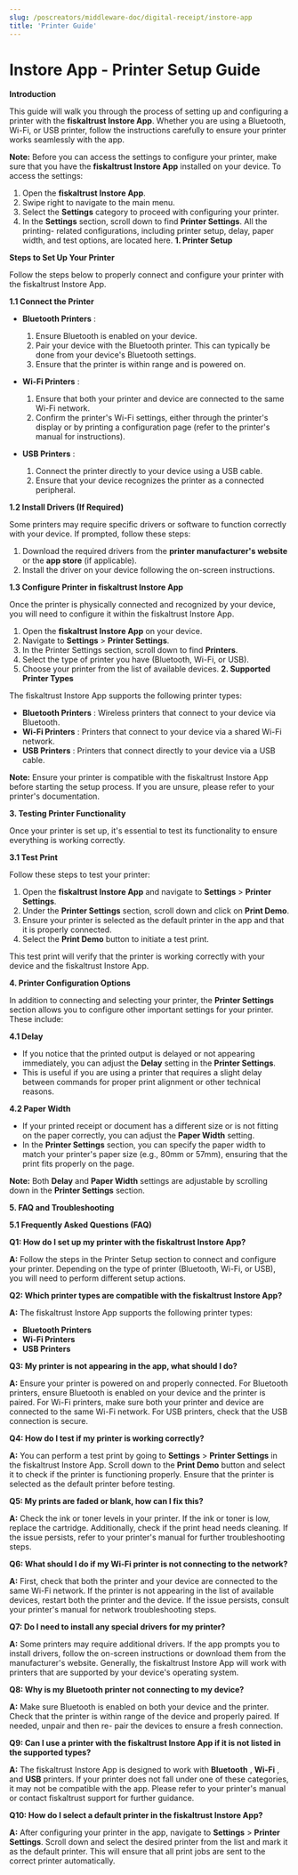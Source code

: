 ```yaml
---
slug: /poscreators/middleware-doc/digital-receipt/instore-app
title: 'Printer Guide'
---
```



# Instore App - Printer Setup Guide

**Introduction**

This guide will walk you through the process of setting up and configuring a printer with
the **fiskaltrust Instore App**. Whether you are using a Bluetooth, Wi-Fi, or USB printer,
follow the instructions carefully to ensure your printer works seamlessly with the app.

**Note:** Before you can access the settings to configure your printer, make sure that you
have the **fiskaltrust Instore App** installed on your device. To access the settings:

1. Open the **fiskaltrust Instore App**.
2. Swipe right to navigate to the main menu.
3. Select the **Settings** category to proceed with configuring your printer.
4. In the **Settings** section, scroll down to find **Printer Settings**. All the printing-
    related configurations, including printer setup, delay, paper width, and test
    options, are located here.
**1. Printer Setup**

**Steps to Set Up Your Printer**

Follow the steps below to properly connect and configure your printer with the
fiskaltrust Instore App.

**1.1 Connect the Printer**

- **Bluetooth Printers** :
    1. Ensure Bluetooth is enabled on your device.
    2. Pair your device with the Bluetooth printer. This can typically be done from
       your device's Bluetooth settings.
    3. Ensure that the printer is within range and is powered on.
- **Wi-Fi Printers** :
    1. Ensure that both your printer and device are connected to the same Wi-Fi
       network.
    2. Confirm the printer's Wi-Fi settings, either through the printer's display or
       by printing a configuration page (refer to the printer's manual for
       instructions).


- **USB Printers** :
    1. Connect the printer directly to your device using a USB cable.
    2. Ensure that your device recognizes the printer as a connected peripheral.

**1.2 Install Drivers (If Required)**

Some printers may require specific drivers or software to function correctly with your
device. If prompted, follow these steps:

1. Download the required drivers from the **printer manufacturer's website** or the
    **app store** (if applicable).
2. Install the driver on your device following the on-screen instructions.

**1.3 Configure Printer in fiskaltrust Instore App**

Once the printer is physically connected and recognized by your device, you will need to
configure it within the fiskaltrust Instore App.

1. Open the **fiskaltrust Instore App** on your device.
2. Navigate to **Settings** > **Printer Settings**.
3. In the Printer Settings section, scroll down to find **Printers**.
4. Select the type of printer you have (Bluetooth, Wi-Fi, or USB).
5. Choose your printer from the list of available devices.
**2. Supported Printer Types**

The fiskaltrust Instore App supports the following printer types:

- **Bluetooth Printers** : Wireless printers that connect to your device via Bluetooth.
- **Wi-Fi Printers** : Printers that connect to your device via a shared Wi-Fi network.
- **USB Printers** : Printers that connect directly to your device via a USB cable.

**Note:** Ensure your printer is compatible with the fiskaltrust Instore App before starting
the setup process. If you are unsure, please refer to your printer's documentation.

**3. Testing Printer Functionality**

Once your printer is set up, it's essential to test its functionality to ensure everything is
working correctly.

**3.1 Test Print**


Follow these steps to test your printer:

1. Open the **fiskaltrust Instore App** and navigate to **Settings** > **Printer Settings**.
2. Under the **Printer Settings** section, scroll down and click on **Print Demo**.
3. Ensure your printer is selected as the default printer in the app and that it is
    properly connected.
4. Select the **Print Demo** button to initiate a test print.

This test print will verify that the printer is working correctly with your device and the
fiskaltrust Instore App.

**4. Printer Configuration Options**

In addition to connecting and selecting your printer, the **Printer Settings** section allows
you to configure other important settings for your printer. These include:

**4.1 Delay**

- If you notice that the printed output is delayed or not appearing immediately, you
    can adjust the **Delay** setting in the **Printer Settings**.
- This is useful if you are using a printer that requires a slight delay between
    commands for proper print alignment or other technical reasons.

**4.2 Paper Width**

- If your printed receipt or document has a different size or is not fitting on the
    paper correctly, you can adjust the **Paper Width** setting.
- In the **Printer Settings** section, you can specify the paper width to match your
    printer's paper size (e.g., 80mm or 57mm), ensuring that the print fits properly on
    the page.

**Note:** Both **Delay** and **Paper Width** settings are adjustable by scrolling down in the
**Printer Settings** section.

**5. FAQ and Troubleshooting**

**5.1 Frequently Asked Questions (FAQ)**

**Q1: How do I set up my printer with the fiskaltrust Instore App?**

**A:** Follow the steps in the Printer Setup section to connect and configure your printer.
Depending on the type of printer (Bluetooth, Wi-Fi, or USB), you will need to perform
different setup actions.


**Q2: Which printer types are compatible with the fiskaltrust Instore App?**

**A:** The fiskaltrust Instore App supports the following printer types:

- **Bluetooth Printers**
- **Wi-Fi Printers**
- **USB Printers**

**Q3: My printer is not appearing in the app, what should I do?**

**A:** Ensure your printer is powered on and properly connected. For Bluetooth printers,
ensure Bluetooth is enabled on your device and the printer is paired. For Wi-Fi printers,
make sure both your printer and device are connected to the same Wi-Fi network. For
USB printers, check that the USB connection is secure.

**Q4: How do I test if my printer is working correctly?**

**A:** You can perform a test print by going to **Settings** > **Printer Settings** in the fiskaltrust
Instore App. Scroll down to the **Print Demo** button and select it to check if the printer is
functioning properly. Ensure that the printer is selected as the default printer before
testing.

**Q5: My prints are faded or blank, how can I fix this?**

**A:** Check the ink or toner levels in your printer. If the ink or toner is low, replace the
cartridge. Additionally, check if the print head needs cleaning. If the issue persists, refer
to your printer's manual for further troubleshooting steps.

**Q6: What should I do if my Wi-Fi printer is not connecting to the network?**

**A:** First, check that both the printer and your device are connected to the same Wi-Fi
network. If the printer is not appearing in the list of available devices, restart both the
printer and the device. If the issue persists, consult your printer's manual for network
troubleshooting steps.

**Q7: Do I need to install any special drivers for my printer?**

**A:** Some printers may require additional drivers. If the app prompts you to install drivers,
follow the on-screen instructions or download them from the manufacturer's website.
Generally, the fiskaltrust Instore App will work with printers that are supported by your
device's operating system.

**Q8: Why is my Bluetooth printer not connecting to my device?**

**A:** Make sure Bluetooth is enabled on both your device and the printer. Check that the
printer is within range of the device and properly paired. If needed, unpair and then re-
pair the devices to ensure a fresh connection.


**Q9: Can I use a printer with the fiskaltrust Instore App if it is not listed in the
supported types?**

**A:** The fiskaltrust Instore App is designed to work with **Bluetooth** , **Wi-Fi** , and **USB**
printers. If your printer does not fall under one of these categories, it may not be
compatible with the app. Please refer to your printer's manual or contact fiskaltrust
support for further guidance.

**Q10: How do I select a default printer in the fiskaltrust Instore App?**

**A:** After configuring your printer in the app, navigate to **Settings** > **Printer Settings**.
Scroll down and select the desired printer from the list and mark it as the default printer.
This will ensure that all print jobs are sent to the correct printer automatically.


